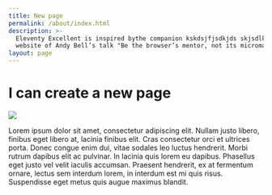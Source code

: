 ```yaml
---
title: New page
permalink: /about/index.html
description: >-
  Eleventy Excellent is inspired bythe companion kskdsjfjsdkjds skjsdlkfjs
  website of Andy Bell’s talk "Be the browser’s mentor, not its micromanager".
layout: page
---
```

# I can create a new page

![](/uploads/classic-car-insurance.png)

Lorem ipsum dolor sit amet, consectetur adipiscing elit. Nullam justo libero, finibus eget libero at, lacinia finibus elit. Cras consectetur orci et ultrices porta. Donec congue enim dui, vitae sodales leo luctus hendrerit. Morbi rutrum dapibus elit ac pulvinar. In lacinia quis lorem eu dapibus. Phasellus eget justo vel velit iaculis accumsan. Praesent hendrerit, ex at fermentum ornare, lectus sem interdum lorem, in interdum est mi quis risus. Suspendisse eget metus quis augue maximus blandit.